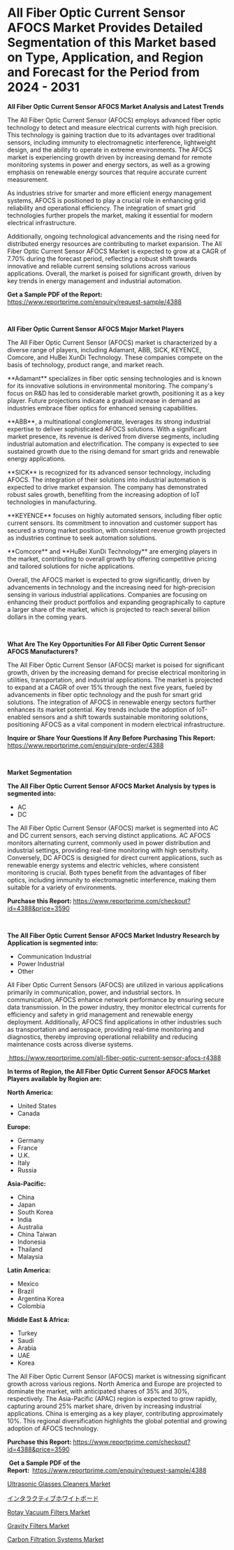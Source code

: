 <p><h1>All Fiber Optic Current Sensor AFOCS Market Provides Detailed Segmentation of this Market based on Type, Application, and Region and Forecast for the Period from 2024 - 2031</h1></p><p><strong>All Fiber Optic Current Sensor AFOCS Market Analysis and Latest Trends</strong></p>
<p><p>The All Fiber Optic Current Sensor (AFOCS) employs advanced fiber optic technology to detect and measure electrical currents with high precision. This technology is gaining traction due to its advantages over traditional sensors, including immunity to electromagnetic interference, lightweight design, and the ability to operate in extreme environments. The AFOCS market is experiencing growth driven by increasing demand for remote monitoring systems in power and energy sectors, as well as a growing emphasis on renewable energy sources that require accurate current measurement.</p><p>As industries strive for smarter and more efficient energy management systems, AFOCS is positioned to play a crucial role in enhancing grid reliability and operational efficiency. The integration of smart grid technologies further propels the market, making it essential for modern electrical infrastructure. </p><p>Additionally, ongoing technological advancements and the rising need for distributed energy resources are contributing to market expansion. The All Fiber Optic Current Sensor AFOCS Market is expected to grow at a CAGR of 7.70% during the forecast period, reflecting a robust shift towards innovative and reliable current sensing solutions across various applications. Overall, the market is poised for significant growth, driven by key trends in energy management and industrial automation.</p></p>
<p><strong>Get a Sample PDF of the Report:&nbsp;</strong> <a href="https://www.reportprime.com/enquiry/request-sample/4388">https://www.reportprime.com/enquiry/request-sample/4388</a></p>
<p>&nbsp;</p>
<p><strong>All Fiber Optic Current Sensor AFOCS Major Market Players</strong></p>
<p><p>The All Fiber Optic Current Sensor (AFOCS) market is characterized by a diverse range of players, including Adamant, ABB, SICK, KEYENCE, Comcore, and HuBei XunDi Technology. These companies compete on the basis of technology, product range, and market reach.</p><p>**Adamant** specializes in fiber optic sensing technologies and is known for its innovative solutions in environmental monitoring. The company's focus on R&D has led to considerable market growth, positioning it as a key player. Future projections indicate a gradual increase in demand as industries embrace fiber optics for enhanced sensing capabilities.</p><p>**ABB**, a multinational conglomerate, leverages its strong industrial expertise to deliver sophisticated AFOCS solutions. With a significant market presence, its revenue is derived from diverse segments, including industrial automation and electrification. The company is expected to see sustained growth due to the rising demand for smart grids and renewable energy applications.</p><p>**SICK** is recognized for its advanced sensor technology, including AFOCS. The integration of their solutions into industrial automation is expected to drive market expansion. The company has demonstrated robust sales growth, benefiting from the increasing adoption of IoT technologies in manufacturing.</p><p>**KEYENCE** focuses on highly automated sensors, including fiber optic current sensors. Its commitment to innovation and customer support has secured a strong market position, with consistent revenue growth projected as industries continue to seek automation solutions.</p><p>**Comcore** and **HuBei XunDi Technology** are emerging players in the market, contributing to overall growth by offering competitive pricing and tailored solutions for niche applications.</p><p>Overall, the AFOCS market is expected to grow significantly, driven by advancements in technology and the increasing need for high-precision sensing in various industrial applications. Companies are focusing on enhancing their product portfolios and expanding geographically to capture a larger share of the market, which is projected to reach several billion dollars in the coming years.</p></p>
<p>&nbsp;</p>
<p><strong>What Are The Key Opportunities For All Fiber Optic Current Sensor AFOCS Manufacturers?</strong></p>
<p><p>The All Fiber Optic Current Sensor (AFOCS) market is poised for significant growth, driven by the increasing demand for precise electrical monitoring in utilities, transportation, and industrial applications. The market is projected to expand at a CAGR of over 15% through the next five years, fueled by advancements in fiber optic technology and the push for smart grid solutions. The integration of AFOCS in renewable energy sectors further enhances its market potential. Key trends include the adoption of IoT-enabled sensors and a shift towards sustainable monitoring solutions, positioning AFOCS as a vital component in modern electrical infrastructure.</p></p>
<p><strong>Inquire or Share Your Questions If Any Before Purchasing This Report:</strong> <a href="https://www.reportprime.com/enquiry/pre-order/4388">https://www.reportprime.com/enquiry/pre-order/4388</a></p>
<p>&nbsp;</p>
<p><strong>Market Segmentation</strong></p>
<p><strong>The All Fiber Optic Current Sensor AFOCS Market Analysis by types is segmented into:</strong></p>
<p><ul><li>AC</li><li>DC</li></ul></p>
<p><p>The All Fiber Optic Current Sensor (AFOCS) market is segmented into AC and DC current sensors, each serving distinct applications. AC AFOCS monitors alternating current, commonly used in power distribution and industrial settings, providing real-time monitoring with high sensitivity. Conversely, DC AFOCS is designed for direct current applications, such as renewable energy systems and electric vehicles, where consistent monitoring is crucial. Both types benefit from the advantages of fiber optics, including immunity to electromagnetic interference, making them suitable for a variety of environments.</p></p>
<p><strong>Purchase this Report:&nbsp;</strong><a href="https://www.reportprime.com/checkout?id=4388&price=3590">https://www.reportprime.com/checkout?id=4388&price=3590</a></p>
<p>&nbsp;</p>
<p><strong>The All Fiber Optic Current Sensor AFOCS Market Industry Research by Application is segmented into:</strong></p>
<p><ul><li>Communication Industrial</li><li>Power Industrial</li><li>Other</li></ul></p>
<p><p>All Fiber Optic Current Sensors (AFOCS) are utilized in various applications primarily in communication, power, and industrial sectors. In communication, AFOCS enhance network performance by ensuring secure data transmission. In the power industry, they monitor electrical currents for efficiency and safety in grid management and renewable energy deployment. Additionally, AFOCS find applications in other industries such as transportation and aerospace, providing real-time monitoring and diagnostics, thereby improving operational reliability and reducing maintenance costs across diverse systems.</p></p>
<p><a href="https://www.reportprime.com/all-fiber-optic-current-sensor-afocs-r4388">&nbsp;https://www.reportprime.com/all-fiber-optic-current-sensor-afocs-r4388</a></p>
<p><strong>In terms of Region, the All Fiber Optic Current Sensor AFOCS Market Players available by Region are:</strong></p>
<p>
    <p> <strong> North America: </strong>
        <ul>
            <li>United States</li>
            <li>Canada</li>
        </ul>
        </p> 
    <p> <strong> Europe: </strong>
        <ul>
            <li>Germany</li>
            <li>France</li>
            <li>U.K.</li>
            <li>Italy</li>
            <li>Russia</li>
        </ul>
        </p> 
    <p> <strong> Asia-Pacific: </strong>
        <ul>
            <li>China</li>
            <li>Japan</li>
            <li>South Korea</li>
            <li>India</li>
            <li>Australia</li>
            <li>China Taiwan</li>
            <li>Indonesia</li>
            <li>Thailand</li>
            <li>Malaysia</li>
        </ul>
        </p> 
    <p> <strong> Latin America: </strong>
        <ul>
            <li>Mexico</li>
            <li>Brazil</li>
            <li>Argentina Korea</li>
            <li>Colombia</li>
        </ul>
        </p> 
    <p> <strong> Middle East & Africa: </strong>
        <ul>
            <li>Turkey</li>
            <li>Saudi</li>
            <li>Arabia</li>
            <li>UAE</li>
            <li>Korea</li>
        </ul>
    </p>
    </p>
<p><p>The All Fiber Optic Current Sensor (AFOCS) market is witnessing significant growth across various regions. North America and Europe are projected to dominate the market, with anticipated shares of 35% and 30%, respectively. The Asia-Pacific (APAC) region is expected to grow rapidly, capturing around 25% market share, driven by increasing industrial applications. China is emerging as a key player, contributing approximately 10%. This regional diversification highlights the global potential and growing adoption of AFOCS technology.</p></p>
<p><strong>Purchase this Report: </strong><a href="https://www.reportprime.com/checkout?id=4388&price=3590">https://www.reportprime.com/checkout?id=4388&price=3590</a></p>
<p>&nbsp;<strong>Get a Sample PDF of the Report:&nbsp;&nbsp;</strong><a href="https://www.reportprime.com/enquiry/request-sample/4388">https://www.reportprime.com/enquiry/request-sample/4388</a></p>
<p><strong></strong></p>
<p><p><a href="https://issuu.com/reportprime-2/docs/ultrasonic-glasses-cleaners-market-_ff6b5530731736">Ultrasonic Glasses Cleaners Market</a></p><p><a href="https://github.com/lababdou/Market-Research-Report-List-6/blob/main/78753483992.md">インタラクティブホワイトボード</a></p><p><a href="https://issuu.com/reportprime-2/docs/rotay-vacuum-filters-market-size-20_07bd443476a9cb">Rotay Vacuum Filters Market</a></p><p><a href="https://www.linkedin.com/pulse/gravity-filters-market-global-regional-analysis-9gbye?trackingId=BlGUzEAGRwSfA6TUplQSXQ%3D%3D">Gravity Filters Market</a></p><p><a href="https://www.linkedin.com/pulse/global-carbon-filtration-systems-market-opportunities-ls0te?trackingId=0zjCMebdTuGkPjzl04GonA%3D%3D">Carbon Filtration Systems Market</a></p></p>